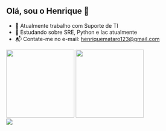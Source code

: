## Olá, sou o Henrique 👾

- 🔭 Atualmente trabalho com Suporte de TI
- 🌱 Estudando sobre SRE, Python e Iac atualmente 
- 📬 Contate-me no e-mail: henriquemataro123@gmail.com

<div>
  <img height="180em" src="https://github-readme-stats.vercel.app/api?username=mataroh&show_icons=true&theme=tokyonight">
  <img height="180em" src="https://github-readme-stats.vercel.app/api/top-langs/?username=mataroh&layout=compact&theme=tokyonight">
</div>

<div>
  <a href="https://www.linkedin.com/in/henriquemataro/" target="_blank"><img src="https://img.shields.io/badge/LinkedIn-0077B5?style=for-the-badge&logo=linkedin&logoColor=white" target="_blank"><a/>
</div>

